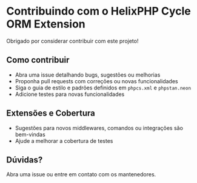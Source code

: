 # Contribuindo com o HelixPHP Cycle ORM Extension

Obrigado por considerar contribuir com este projeto!

## Como contribuir
- Abra uma issue detalhando bugs, sugestões ou melhorias
- Proponha pull requests com correções ou novas funcionalidades
- Siga o guia de estilo e padrões definidos em `phpcs.xml` e `phpstan.neon`
- Adicione testes para novas funcionalidades

## Extensões e Cobertura
- Sugestões para novos middlewares, comandos ou integrações são bem-vindas
- Ajude a melhorar a cobertura de testes

## Dúvidas?
Abra uma issue ou entre em contato com os mantenedores.
